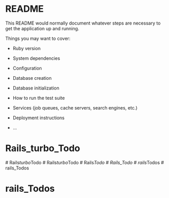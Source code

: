 # README

This README would normally document whatever steps are necessary to get the
application up and running.

Things you may want to cover:

* Ruby version

* System dependencies

* Configuration

* Database creation

* Database initialization

* How to run the test suite

* Services (job queues, cache servers, search engines, etc.)

* Deployment instructions

* ...
# Rails_turbo_Todo
#   R a i l s _ t u r b o _ T o d o  
 #   R a i l s _ t u r b o _ T o d o  
 #   R a i l s _ T o d o  
 # Rails_Todo
#   r a i l s _ T o d o s  
 # rails_Todos
# rails_Todos
